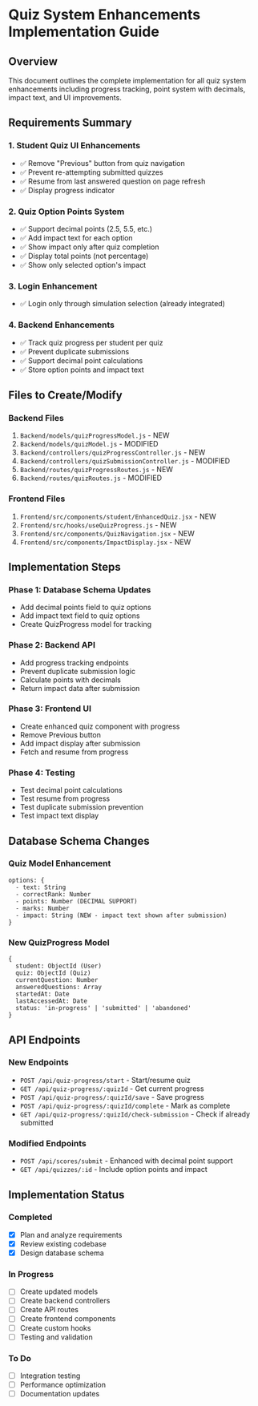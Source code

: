 # Quiz System Enhancements Implementation Guide

## Overview
This document outlines the complete implementation for all quiz system enhancements including progress tracking, point system with decimals, impact text, and UI improvements.

## Requirements Summary

### 1. Student Quiz UI Enhancements
- ✅ Remove "Previous" button from quiz navigation
- ✅ Prevent re-attempting submitted quizzes
- ✅ Resume from last answered question on page refresh
- ✅ Display progress indicator

### 2. Quiz Option Points System
- ✅ Support decimal points (2.5, 5.5, etc.)
- ✅ Add impact text for each option
- ✅ Show impact only after quiz completion
- ✅ Display total points (not percentage)
- ✅ Show only selected option's impact

### 3. Login Enhancement
- ✅ Login only through simulation selection (already integrated)

### 4. Backend Enhancements
- ✅ Track quiz progress per student per quiz
- ✅ Prevent duplicate submissions
- ✅ Support decimal point calculations
- ✅ Store option points and impact text

## Files to Create/Modify

### Backend Files
1. `Backend/models/quizProgressModel.js` - NEW
2. `Backend/models/quizModel.js` - MODIFIED
3. `Backend/controllers/quizProgressController.js` - NEW
4. `Backend/controllers/quizSubmissionController.js` - MODIFIED
5. `Backend/routes/quizProgressRoutes.js` - NEW
6. `Backend/routes/quizRoutes.js` - MODIFIED

### Frontend Files
1. `Frontend/src/components/student/EnhancedQuiz.jsx` - NEW
2. `Frontend/src/hooks/useQuizProgress.js` - NEW
3. `Frontend/src/components/QuizNavigation.jsx` - NEW
4. `Frontend/src/components/ImpactDisplay.jsx` - NEW

## Implementation Steps

### Phase 1: Database Schema Updates
- Add decimal points field to quiz options
- Add impact text field to quiz options
- Create QuizProgress model for tracking

### Phase 2: Backend API
- Add progress tracking endpoints
- Prevent duplicate submission logic
- Calculate points with decimals
- Return impact data after submission

### Phase 3: Frontend UI
- Create enhanced quiz component with progress
- Remove Previous button
- Add impact display after submission
- Fetch and resume from progress

### Phase 4: Testing
- Test decimal point calculations
- Test resume from progress
- Test duplicate submission prevention
- Test impact text display

## Database Schema Changes

### Quiz Model Enhancement
```
options: {
  - text: String
  - correctRank: Number
  - points: Number (DECIMAL SUPPORT)
  - marks: Number
  - impact: String (NEW - impact text shown after submission)
}
```

### New QuizProgress Model
```
{
  student: ObjectId (User)
  quiz: ObjectId (Quiz)
  currentQuestion: Number
  answeredQuestions: Array
  startedAt: Date
  lastAccessedAt: Date
  status: 'in-progress' | 'submitted' | 'abandoned'
}
```

## API Endpoints

### New Endpoints
- `POST /api/quiz-progress/start` - Start/resume quiz
- `GET /api/quiz-progress/:quizId` - Get current progress
- `POST /api/quiz-progress/:quizId/save` - Save progress
- `POST /api/quiz-progress/:quizId/complete` - Mark as complete
- `GET /api/quiz-progress/:quizId/check-submission` - Check if already submitted

### Modified Endpoints
- `POST /api/scores/submit` - Enhanced with decimal point support
- `GET /api/quizzes/:id` - Include option points and impact

## Implementation Status

### Completed
- [x] Plan and analyze requirements
- [x] Review existing codebase
- [x] Design database schema

### In Progress
- [ ] Create updated models
- [ ] Create backend controllers
- [ ] Create API routes
- [ ] Create frontend components
- [ ] Create custom hooks
- [ ] Testing and validation

### To Do
- [ ] Integration testing
- [ ] Performance optimization
- [ ] Documentation updates
